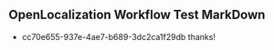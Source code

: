 ## OpenLocalization Workflow Test MarkDown
* cc70e655-937e-4ae7-b689-3dc2ca1f29db thanks!

<!--HONumber=Sep16_HO1-->


